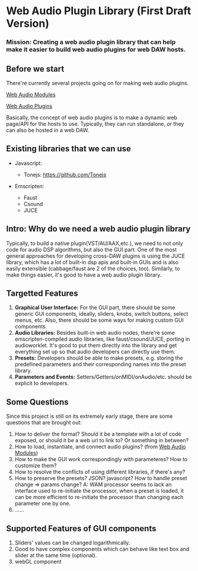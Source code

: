# Web Audio Plugin Library (First Draft Version)

### Mission: Creating a web audio plugin library that can help make it easier to build web audio plugins for web DAW hosts.

## Before we start
There're currently several projects going on for making web audio plugins. 

[Web Audio Modules](https://github.com/webaudiomodules)

[Web Audio Plugins](https://github.com/micbuffa/WebAudioPlugins)

Basically, the concept of web audio plugins is to make a dynamic web page/API for the hosts to use. Typically, they can run standalone, or they can also be hosted in a web DAW.

## Existing libraries that we can use
- Javascript:
  - Tonejs: https://github.com/Tonejs
  
- Emscripten:
  - Faust
  - Csound
  - JUCE

## Intro: Why do we need a web audio plugin library

Typically, to build a native plugin(VST/AU/AAX,etc.), we need to not only code for audio DSP algorithms, but also the GUI part. One of the most general approaches for developing cross-DAW plugins is using the JUCE library, which has a lot of built-in dsp apis and built-in GUIs and is also easily extensible (cabbage/faust are 2 of the choices, too). Similarly, to make things easier, it's good to have a web audio plugin library. 

## Targetted Features

1. **Graphical User Interface:** For the GUI part, there should be some generic GUI components, ideally, sliders, knobs, switch buttons, select menus, etc. Also, there should be some ways for making custom GUI components.
2. **Audio Libraries:** Besides built-in web audio nodes, there're some emscripten-compiled audio libraries, like faust/csound/JUCE, porting in audioworklet. It's good to put them directly into the library and get everything set up so that audio developers can directly use them. 
3. **Presets:** Developers should be able to make presets, e.g. storing the predefined parameters and their corresponding names into the preset library.
4. **Parameters and Events:** Setters/Getters/onMIDI/onAudio/etc. should be explicit to developers.

## Some Questions
Since this project is still on its extremely early stage, there are some questions that are brought out:

1. How to deliver the format? Should it be a template with a lot of code exposed, or should it be a web url to link to? Or something in between?
2. How to load, instantiate, and connect audio plugins? (from [Web Audio Modules](https://github.com/webaudiomodules))
3. How to make the GUI work correspondingly with parameteres? How to customize them?
5. How to resolve the conflicts of using different libraries, if there's any?
5. How to preserve the presets? JSON? javascript? How to handle preset change => params change?
  A: WAM processor seems to lack an interface used to re-initiate the processor, when a preset is loaded, it can be more efficient to re-initiate the processor than changing each parameter one by one.
6. ......

## Supported Features of GUI components
1. Sliders' values can be changed logarithmically.
2. Good to have complex components which can behave like text box and slider at the same time (optional).
3. webGL component

